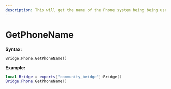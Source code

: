 ```yaml
---
description: This will get the name of the Phone system being being used.
---
```


# GetPhoneName

**Syntax:**

```
Bridge.Phone.GetPhoneName()
```

**Example:**

```lua
local Bridge = exports["community_bridge"]:Bridge()
Bridge.Phone.GetPhoneName()
```
